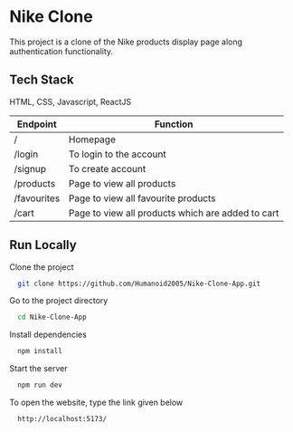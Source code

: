 
# Nike Clone

This project is a clone of the Nike products display page along authentication functionality.






## Tech Stack

HTML, CSS, Javascript, ReactJS


|Endpoint |Function|
|----|----|
|/| Homepage |
|/login|To login to the account|
|/signup|To create account|
|/products| Page to view all products|
|/favourites| Page to view all favourite products|
|/cart| Page to view all products which are added to cart|



## Run Locally

Clone the project

```bash
  git clone https://github.com/Humanoid2005/Nike-Clone-App.git
```

Go to the project directory

```bash
  cd Nike-Clone-App
```

Install dependencies

```bash
  npm install
```

Start the server

```bash
  npm run dev
```

To open the website, type the link given below

```bash
  http://localhost:5173/
```

